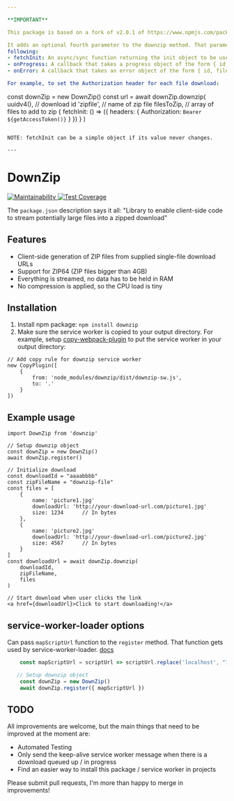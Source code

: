 ```yaml
---

**IMPORTANT**

This package is based on a fork of v2.0.1 of https://www.npmjs.com/package/downzip

It adds an optional fourth parameter to the downzip method. That parameter is an object that may contain any of the 
following:
- fetchInit: An async/sync function returning the init object to be used with the fetch operation used for the download
- onProgress: A callback that takes a progress object of the form { id, file, progFile, progFileset, progTotal, done }
- onError: A callback that takes an error object of the form { id, file, error }

For example, to set the Authorization header for each file download:

```
const downZip = new DownZip()
const url = await downZip.downzip(
      uuidv4(), // download id
      'zipfile', // name of zip file
      filesToZip, // array of files to add to zip
      { fetchInit: () => ({ headers: { Authorization: `Bearer ${getAccessToken()}` } }) }
    )
```

NOTE: fetchInit can be a simple object if its value never changes.

---
```



# DownZip
[![Maintainability](https://api.codeclimate.com/v1/badges/862b0665619d30cd322e/maintainability)](https://codeclimate.com/github/robbederks/downzip/maintainability)[ ![Test Coverage](https://api.codeclimate.com/v1/badges/862b0665619d30cd322e/test_coverage)](https://codeclimate.com/github/robbederks/downzip/test_coverage)

The `package.json` description says it all: "Library to enable client-side code to stream potentially large files into a zipped download"

## Features
* Client-side generation of ZIP files from supplied single-file download URLs
* Support for ZIP64 (ZIP files bigger than 4GB)
* Everything is streamed, no data has to be held in RAM
* No compression is applied, so the CPU load is tiny

## Installation
1. Install npm package: `npm install downzip`
2. Make sure the service worker is copied to your output directory. For example, setup [copy-webpack-plugin](https://www.npmjs.com/package/copy-webpack-plugin) to put the service worker in your output directory:
```
// Add copy rule for downzip service worker
new CopyPlugin([
    {
        from: 'node_modules/downzip/dist/downzip-sw.js',
        to: '.'
    }
])
```

## Example usage
```
import DownZip from 'downzip'

// Setup downzip object
const downZip = new DownZip()
await downZip.register()

// Initialize download
const downloadId = "aaaabbbb"
const zipFileName = "downzip-file"
const files = [
    {
        name: 'picture1.jpg' 
        downloadUrl: 'http://your-download-url.com/picture1.jpg'
        size: 1234      // In bytes
    }, 
    {
        name: 'picture2.jpg' 
        downloadUrl: 'http://your-download-url.com/picture2.jpg'
        size: 4567      // In bytes
    }
]
const downloadUrl = await downZip.downzip(
    downloadId,
    zipFileName,
    files
)

```
```
// Start download when user clicks the link
<a href={downloadUrl}>Click to start downloading!</a>
```

## service-worker-loader options
Can pass `mapScriptUrl` function to the `register` method. That function gets used by
service-worker-loader. [docs](https://github.com/mohsen1/service-worker-loader#registerserviceworkermapscripturl-scripturl-string--string-options-registrationoptions-promiseserviceworkerregistration)

```js
    const mapScriptUrl = scriptUrl => scriptUrl.replace('localhost', "127.0.0.1")

   // Setup downzip object
    const downZip = new DownZip()
    await downZip.register({ mapScriptUrl })
```

## TODO
All improvements are welcome, but the main things that need to be improved at the moment are:
* Automated Testing
* Only send the keep-alive service worker message when there is a download queued up / in progress
* Find an easier way to install this package / service worker in projects

Please submit pull requests, I'm more than happy to merge in improvements!


